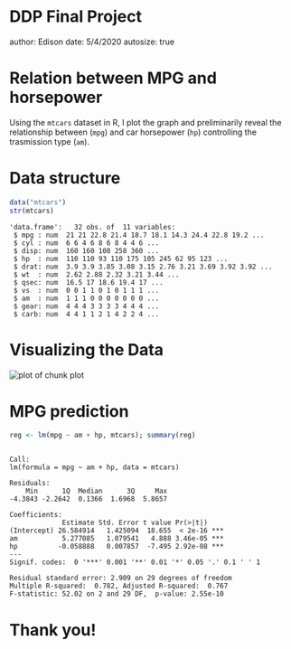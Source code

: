 DDP Final Project
========================================================
author: Edison
date: 5/4/2020
autosize: true

Relation between MPG and horsepower
========================================================



Using the `mtcars` dataset in R, I plot the graph and preliminarily reveal the relationship
between (`mpg`) and car horsepower (`hp`) controlling the trasmission type (`am`).

Data structure
========================================================


```r
data("mtcars")
str(mtcars)
```

```
'data.frame':	32 obs. of  11 variables:
 $ mpg : num  21 21 22.8 21.4 18.7 18.1 14.3 24.4 22.8 19.2 ...
 $ cyl : num  6 6 4 6 8 6 8 4 4 6 ...
 $ disp: num  160 160 108 258 360 ...
 $ hp  : num  110 110 93 110 175 105 245 62 95 123 ...
 $ drat: num  3.9 3.9 3.85 3.08 3.15 2.76 3.21 3.69 3.92 3.92 ...
 $ wt  : num  2.62 2.88 2.32 3.21 3.44 ...
 $ qsec: num  16.5 17 18.6 19.4 17 ...
 $ vs  : num  0 0 1 1 0 1 0 1 1 1 ...
 $ am  : num  1 1 1 0 0 0 0 0 0 0 ...
 $ gear: num  4 4 4 3 3 3 3 4 4 4 ...
 $ carb: num  4 4 1 1 2 1 4 2 2 4 ...
```

Visualizing the Data
========================================================

![plot of chunk plot](DDP_final_project-figure/plot-1.png)


MPG prediction
========================================================

```r
reg <- lm(mpg ~ am + hp, mtcars); summary(reg)
```

```

Call:
lm(formula = mpg ~ am + hp, data = mtcars)

Residuals:
    Min      1Q  Median      3Q     Max 
-4.3843 -2.2642  0.1366  1.6968  5.8657 

Coefficients:
             Estimate Std. Error t value Pr(>|t|)    
(Intercept) 26.584914   1.425094  18.655  < 2e-16 ***
am           5.277085   1.079541   4.888 3.46e-05 ***
hp          -0.058888   0.007857  -7.495 2.92e-08 ***
---
Signif. codes:  0 '***' 0.001 '**' 0.01 '*' 0.05 '.' 0.1 ' ' 1

Residual standard error: 2.909 on 29 degrees of freedom
Multiple R-squared:  0.782,	Adjusted R-squared:  0.767 
F-statistic: 52.02 on 2 and 29 DF,  p-value: 2.55e-10
```


Thank you!
========================================================
